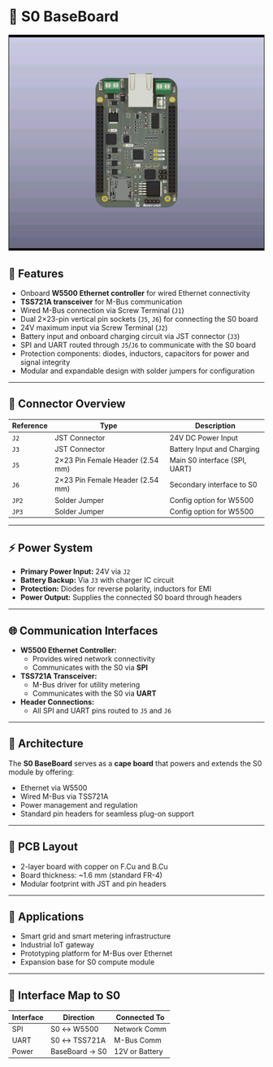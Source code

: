 # 📘 S0 BaseBoard

![S0 BASEBOARD](images/s0-base-board-front.jpg)

## 🔧 Features

- Onboard **W5500 Ethernet controller** for wired Ethernet connectivity
- **TSS721A transceiver** for M-Bus communication
- Wired M-Bus connection via Screw Terminal (`J1`)
- Dual 2×23-pin vertical pin sockets (`J5`, `J6`) for connecting the S0 board
- 24V maximum input via Screw Terminal (`J2`)
- Battery input and onboard charging circuit via JST connector (`J3`)
- SPI and UART routed through `J5`/`J6` to communicate with the S0 board
- Protection components: diodes, inductors, capacitors for power and signal integrity
- Modular and expandable design with solder jumpers for configuration

---

## 🔌 Connector Overview

| Reference | Type                             | Description                   |
| --------- | -------------------------------- | ----------------------------- |
| `J2`      | JST Connector                    | 24V DC Power Input            |
| `J3`      | JST Connector                    | Battery Input and Charging    |
| `J5`      | 2×23 Pin Female Header (2.54 mm) | Main S0 interface (SPI, UART) |
| `J6`      | 2×23 Pin Female Header (2.54 mm) | Secondary interface to S0     |
| `JP2`     | Solder Jumper                    | Config option for W5500       |
| `JP3`     | Solder Jumper                    | Config option for W5500       |

---

## ⚡ Power System

- **Primary Power Input:** 24V via `J2`
- **Battery Backup:** Via `J3` with charger IC circuit
- **Protection:** Diodes for reverse polarity, inductors for EMI
- **Power Output:** Supplies the connected S0 board through headers

---

## 🌐 Communication Interfaces

- **W5500 Ethernet Controller:**
  - Provides wired network connectivity
  - Communicates with the S0 via **SPI**
- **TSS721A Transceiver:**
  - M-Bus driver for utility metering
  - Communicates with the S0 via **UART**
- **Header Connections:**
  - All SPI and UART pins routed to `J5` and `J6`

---

## 🧠 Architecture

The **S0 BaseBoard** serves as a **cape board** that powers and extends the S0 module by offering:

- Ethernet via W5500
- Wired M-Bus via TSS721A
- Power management and regulation
- Standard pin headers for seamless plug-on support

---

## 📐 PCB Layout

- 2-layer board with copper on F.Cu and B.Cu
- Board thickness: ~1.6 mm (standard FR-4)
- Modular footprint with JST and pin headers

---

## 🧩 Applications

- Smart grid and smart metering infrastructure
- Industrial IoT gateway
- Prototyping platform for M-Bus over Ethernet
- Expansion base for S0 compute module

---

## 🔄 Interface Map to S0

| Interface | Direction      | Connected To   |
| --------- | -------------- | -------------- |
| SPI       | S0 ↔ W5500     | Network Comm   |
| UART      | S0 ↔ TSS721A   | M-Bus Comm     |
| Power     | BaseBoard → S0 | 12V or Battery |

